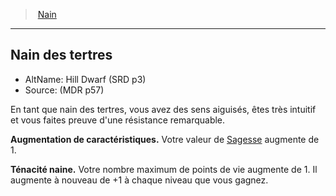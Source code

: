 ﻿---
!Generic
Id: dwarf_hd.md#nain-des-tertres
ParentLink: dwarf_hd.md#nain
Name: Nain des tertres
ParentName: Nain
NameLevel: 2
AltName: Hill Dwarf (SRD p3)
Source: (MDR p57)
---
> [Nain](hd_dwarf.md)

---

## Nain des tertres

- AltName: Hill Dwarf (SRD p3)
- Source: (MDR p57)

En tant que nain des tertres, vous avez des sens aiguisés, êtes très intuitif et vous faites preuve d'une résistance remarquable.

**Augmentation de caractéristiques.** Votre valeur de [Sagesse](hd_abilities_wisdom.md) augmente de 1.

**Ténacité naine.** Votre nombre maximum de points de vie augmente de 1. Il augmente à nouveau de +1 à chaque niveau que vous gagnez.

